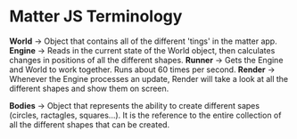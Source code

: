 # Matter JS Terminology

**World** -> Object that contains all of the different 'tings' in the matter app.
**Engine** -> Reads in the current state of the World object, then calculates changes in positions of all the different shapes.
**Runner** -> Gets the Engine and World to work together. Runs about 60 times per second.
**Render** -> Whenever the Engine processes an update, Render will take a look at all the different shapes and show them on screen.

**Bodies** -> Object that represents the ability to create different sapes (circles, ractagles, squares...). It is the reference to the entire collection of all the different shapes that can be created.
